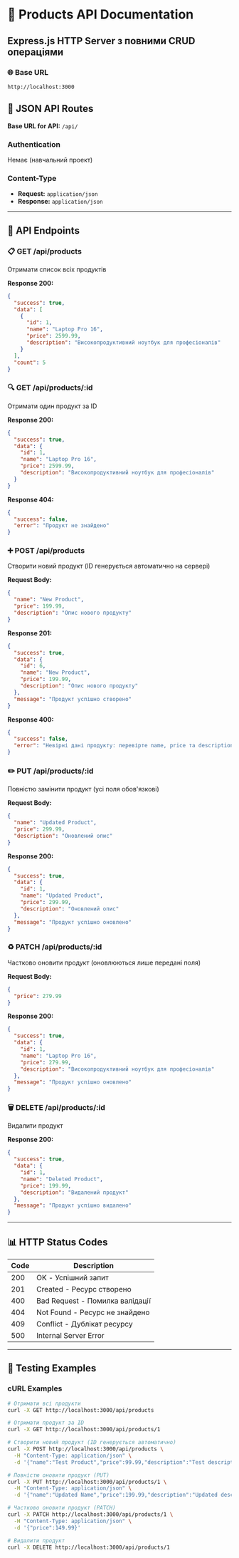 # 🚀 Products API Documentation

## Express.js HTTP Server з повними CRUD операціями

### 🌐 Base URL

```
http://localhost:3000
```

## 📱 JSON API Routes

**Base URL for API:** `/api/`

### Authentication

Немає (навчальний проект)

### Content-Type

- **Request:** `application/json`
- **Response:** `application/json`

---

## 🔗 API Endpoints

### 📋 GET /api/products

Отримати список всіх продуктів

**Response 200:**

```json
{
  "success": true,
  "data": [
    {
      "id": 1,
      "name": "Laptop Pro 16",
      "price": 2599.99,
      "description": "Високопродуктивний ноутбук для професіоналів"
    }
  ],
  "count": 5
}
```

### 🔍 GET /api/products/:id

Отримати один продукт за ID

**Response 200:**

```json
{
  "success": true,
  "data": {
    "id": 1,
    "name": "Laptop Pro 16",
    "price": 2599.99,
    "description": "Високопродуктивний ноутбук для професіоналів"
  }
}
```

**Response 404:**

```json
{
  "success": false,
  "error": "Продукт не знайдено"
}
```

### ➕ POST /api/products

Створити новий продукт (ID генерується автоматично на сервері)

**Request Body:**

```json
{
  "name": "New Product",
  "price": 199.99,
  "description": "Опис нового продукту"
}
```

**Response 201:**

```json
{
  "success": true,
  "data": {
    "id": 6,
    "name": "New Product",
    "price": 199.99,
    "description": "Опис нового продукту"
  },
  "message": "Продукт успішно створено"
}
```

**Response 400:**

```json
{
  "success": false,
  "error": "Невірні дані продукту: перевірте name, price та description"
}
```

### ✏️ PUT /api/products/:id

Повністю замінити продукт (усі поля обов'язкові)

**Request Body:**

```json
{
  "name": "Updated Product",
  "price": 299.99,
  "description": "Оновлений опис"
}
```

**Response 200:**

```json
{
  "success": true,
  "data": {
    "id": 1,
    "name": "Updated Product",
    "price": 299.99,
    "description": "Оновлений опис"
  },
  "message": "Продукт успішно оновлено"
}
```

### ♻️ PATCH /api/products/:id

Частково оновити продукт (оновлюються лише передані поля)

**Request Body:**

```json
{
  "price": 279.99
}
```

**Response 200:**

```json
{
  "success": true,
  "data": {
    "id": 1,
    "name": "Laptop Pro 16",
    "price": 279.99,
    "description": "Високопродуктивний ноутбук для професіоналів"
  },
  "message": "Продукт успішно оновлено"
}
```

### 🗑️ DELETE /api/products/:id

Видалити продукт

**Response 200:**

```json
{
  "success": true,
  "data": {
    "id": 1,
    "name": "Deleted Product",
    "price": 199.99,
    "description": "Видалений продукт"
  },
  "message": "Продукт успішно видалено"
}
```

---

## 📊 HTTP Status Codes

| Code | Description                     |
| ---- | ------------------------------- |
| 200  | OK - Успішний запит             |
| 201  | Created - Ресурс створено       |
| 400  | Bad Request - Помилка валідації |
| 404  | Not Found - Ресурс не знайдено  |
| 409  | Conflict - Дублікат ресурсу     |
| 500  | Internal Server Error           |

---

## 🧪 Testing Examples

### cURL Examples

```bash
# Отримати всі продукти
curl -X GET http://localhost:3000/api/products

# Отримати продукт за ID
curl -X GET http://localhost:3000/api/products/1

# Створити новий продукт (ID генерується автоматично)
curl -X POST http://localhost:3000/api/products \
  -H "Content-Type: application/json" \
  -d '{"name":"Test Product","price":99.99,"description":"Test description"}'

# Повністю оновити продукт (PUT)
curl -X PUT http://localhost:3000/api/products/1 \
  -H "Content-Type: application/json" \
  -d '{"name":"Updated Name","price":199.99,"description":"Updated description"}'

# Частково оновити продукт (PATCH)
curl -X PATCH http://localhost:3000/api/products/1 \
  -H "Content-Type: application/json" \
  -d '{"price":149.99}'

# Видалити продукт
curl -X DELETE http://localhost:3000/api/products/1
```

